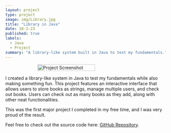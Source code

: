```yaml
---
layout: project
type: project
image: img/Library.jpg
title: "Library in Java"
date: 10-2-23
published: true
labels:
  - Java
  - Project
summary: "A library-like system built in Java to test my fundamentals."
---
```


<div style="display: flex; justify-content: center; gap: 10px;">
  <img src="img/Screenshot_2025-01-29_200131.png" style="width: 60%; height: auto;" alt="Project Screenshot">
</div>

I created a library-like system in Java to test my fundamentals while also making something fun. This project features an interactive interface that allows users to store books as strings, manage multiple users, and check out books. Users can check out as many books as they add, along with other neat functionalities.

This was the first major project I completed in my free time, and I was very proud of the result.

Feel free to check out the source code here: [GitHub Repository](https://github.com/rainemendoza/Library-in-java).
